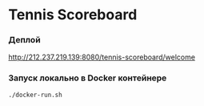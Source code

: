 # Tennis Scoreboard

### Деплой
http://212.237.219.139:8080/tennis-scoreboard/welcome

### Запуск локально в Docker контейнере
<code>./docker-run.sh</code>